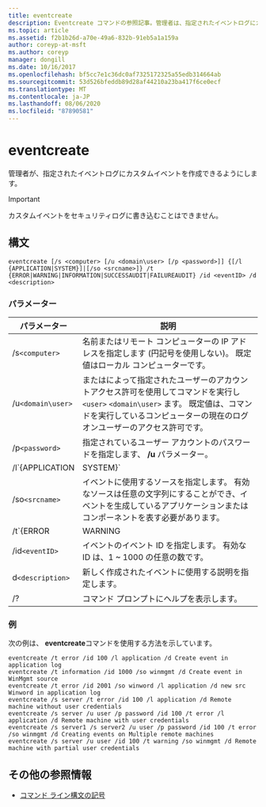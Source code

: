 ```yaml
---
title: eventcreate
description: Eventcreate コマンドの参照記事。管理者は、指定されたイベントログにカスタムイベントを作成できます。
ms.topic: article
ms.assetid: f2b1b26d-a70e-49a6-832b-91eb5a1a159a
author: coreyp-at-msft
ms.author: coreyp
manager: dongill
ms.date: 10/16/2017
ms.openlocfilehash: bf5cc7e1c36dc0af7325172325a55edb314664ab
ms.sourcegitcommit: 53d526bfeddb89d28af44210a23ba417f6ce0ecf
ms.translationtype: MT
ms.contentlocale: ja-JP
ms.lasthandoff: 08/06/2020
ms.locfileid: "87890581"
---
```

# <a name="eventcreate"></a>eventcreate

管理者が、指定されたイベントログにカスタムイベントを作成できるようにします。

> [!IMPORTANT]
> カスタムイベントをセキュリティログに書き込むことはできません。

## <a name="syntax"></a>構文

```
eventcreate [/s <computer> [/u <domain\user> [/p <password>]] {[/l {APPLICATION|SYSTEM}]|[/so <srcname>]} /t {ERROR|WARNING|INFORMATION|SUCCESSAUDIT|FAILUREAUDIT} /id <eventID> /d <description>
```

### <a name="parameters"></a>パラメーター

| パラメーター | 説明 |
| --------- |------------ |
| /s`<computer>` | 名前またはリモート コンピューターの IP アドレスを指定します (円記号を使用しない)。 既定値はローカル コンピューターです。 |
| /u`<domain\user>` | またはによって指定されたユーザーのアカウントアクセス許可を使用してコマンドを実行し `<user>` `<domain\user>` ます。 既定値は、コマンドを実行しているコンピューターの現在のログオンユーザーのアクセス許可です。 |
| /p`<password>` | 指定されているユーザー アカウントのパスワードを指定します、 **/u** パラメーター。 |
| /l`{APPLICATION | SYSTEM}` | イベントが作成されるイベントログの名前を指定します。 有効なログ名は、**アプリケーション**または**システム**です。 |
| /so`<srcname>` | イベントに使用するソースを指定します。 有効なソースは任意の文字列にすることができ、イベントを生成しているアプリケーションまたはコンポーネントを表す必要があります。 |
| /t`{ERROR | WARNING | INFORMATION | SUCCESSAUDIT | FAILUREAUDIT}` | 作成するイベントの種類を指定します。 有効な種類は、 **ERROR**、 **WARNING**、 **INFORMATION**、 **SUCCESSAUDIT**、および**failureaudit**です。 |
| /id`<eventID>` | イベントのイベント ID を指定します。 有効な ID は、1 ~ 1000 の任意の数です。 |
| d`<description>` | 新しく作成されたイベントに使用する説明を指定します。 |
| /? | コマンド プロンプトにヘルプを表示します。 |

### <a name="examples"></a>例

次の例は、 **eventcreate**コマンドを使用する方法を示しています。

```
eventcreate /t error /id 100 /l application /d Create event in application log
eventcreate /t information /id 1000 /so winmgmt /d Create event in WinMgmt source
eventcreate /t error /id 2001 /so winword /l application /d new src Winword in application log
eventcreate /s server /t error /id 100 /l application /d Remote machine without user credentials
eventcreate /s server /u user /p password /id 100 /t error /l application /d Remote machine with user credentials
eventcreate /s server1 /s server2 /u user /p password /id 100 /t error /so winmgmt /d Creating events on Multiple remote machines
eventcreate /s server /u user /id 100 /t warning /so winmgmt /d Remote machine with partial user credentials
```

## <a name="additional-references"></a>その他の参照情報

- [コマンド ライン構文の記号](command-line-syntax-key.md)
